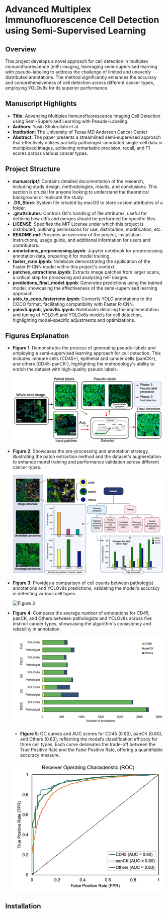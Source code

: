 
# Advanced Multiplex Immunofluorescence Cell Detection using Semi-Supervised Learning

## Overview
This project develops a novel approach for cell detection in multiplex immunofluorescence (mIF) imaging, leveraging semi-supervised learning with pseudo-labeling to address the challenge of limited and unevenly distributed annotations. The method significantly enhances the accuracy and comprehensiveness of cell detection across different cancer types, employing YOLOv8s for its superior performance.

## Manuscript Highlights
- **Title**: Advancing Multiplex Immunofluorescence Imaging Cell Detection using Semi-Supervised Learning with Pseudo-Labeling
- **Authors**: Yasin Shokrollahi et al.
- **Institution**: The University of Texas MD Anderson Cancer Center
- **Abstract**: The paper presents a streamlined semi-supervised approach that effectively utilizes partially pathologist-annotated single-cell data in multiplexed images, achieving remarkable precision, recall, and F1 scores across various cancer types.

## Project Structure
- **manuscript/**: Contains detailed documentation of the research, including study design, methodologies, results, and conclusions. This section is crucial for anyone looking to understand the theoretical background or replicate the study.
- **.DS_Store**: System file created by macOS to store custom attributes of a folder.
- **.gitattributes**: Controls Git's handling of file attributes, useful for defining how diffs and merges should be performed for specific files.
- **LICENSE**: Specifies the MIT License under which this project is distributed, outlining permissions for use, distribution, modification, etc.
- **README.md**: Provides an overview of the project, installation instructions, usage guide, and additional information for users and contributors.
- **annotations_preprocessing.ipynb**: Jupyter notebook for preprocessing annotation data, preparing it for model training.
- **faster_rcnn.ipynb**: Notebook demonstrating the application of the Faster R-CNN model within this project's context.
- **patches_extractions.ipynb**: Extracts image patches from larger scans, a critical step for processing and analyzing mIF images.
- **predictions_final_model.ipynb**: Generates predictions using the trained model, showcasing the effectiveness of the semi-supervised learning approach.
- **yolo_to_coco_fasterrcnn.ipynb**: Converts YOLO annotations to the COCO format, facilitating compatibility with Faster R-CNN.
- **yolov5.ipynb**, **yolov8s.ipynb**: Notebooks detailing the implementation and tuning of YOLOv5 and YOLOv8s models for cell detection, highlighting model-specific adjustments and optimizations.

## Figures Explanation
- **Figure 1**: Demonstrates the process of generating pseudo-labels and employing a semi-supervised learning approach for cell detection. This includes immune cells (CD45+), epithelial and cancer cells (panCK+), and others (CD45-panCK-), highlighting the methodology's ability to enrich the dataset with high-quality pseudo labels.
  
  ![Figure 1](manuscript/images/1.png)

- **Figure 2**: Showcases the pre-processing and annotation strategy, illustrating the patch extraction method and the dataset's augmentation to enhance model training and performance validation across different cancer types.

  ![Figure 2](manuscript/images/2.png)

- **Figure 3**: Provides a comparison of cell counts between pathologist annotations and YOLOv8s predictions, validating the model's accuracy in detecting various cell types.

  ![Figure 3](manuscript/images/3.png)

- **Figure 4**: Compares the average number of annotations for CD45, panCK, and Others between pathologists and YOLOv8s across five distinct cancer types, showcasing the algorithm's consistency and reliability in annotation.

  ![Figure 4](manuscript/images/4.png)

  - **Figure 5**: OC curves and AUC scores for CD45 (0.90), panCK (0.80), and Others (0.83), reflecting the model’s classification efficacy for three cell types. Each curve delineates the trade-off between the True Positive Rate and the False Positive Rate, offering a quantifiable accuracy measure.

  ![Figure 5](manuscript/images/5.png)

## Installation
```bash





